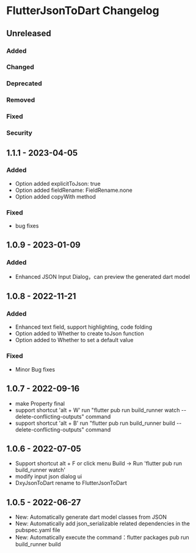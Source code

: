 <!-- Keep a Changelog guide -> https://keepachangelog.com -->

# FlutterJsonToDart Changelog

## Unreleased

### Added

### Changed

### Deprecated

### Removed

### Fixed

### Security

## 1.1.1 - 2023-04-05

### Added
- Option added explicitToJson: true
- Option added fieldRename: FieldRename.none
- Option added copyWith method

### Fixed
- bug fixes

## 1.0.9 - 2023-01-09

### Added
- Enhanced JSON Input Dialog，can preview the generated dart model

## 1.0.8 - 2022-11-21

### Added
- Enhanced text field, support highlighting, code folding
- Option added to Whether to create toJson function
- Option added to Whether to set a default value

### Fixed
- Minor Bug fixes

## 1.0.7 - 2022-09-16
- make Property final
- support shortcut 'alt + W' run "flutter pub run build_runner watch --delete-conflicting-outputs" command
- support shortcut 'alt + B' run "flutter pub run build_runner build --delete-conflicting-outputs" command

## 1.0.6 - 2022-07-05
- Support shortcut alt + F  or click menu Build -> Run 'flutter pub run build_runner watch'
- modify input json dialog ui
- DxyJsonToDart rename to FlutterJsonToDart

## 1.0.5 - 2022-06-27
- New: Automatically generate dart model classes from JSON
- New: Automatically add json_serializable related dependencies in the pubspec.yaml file
- New: Automatically execute the command：flutter packages pub run build_runner build
